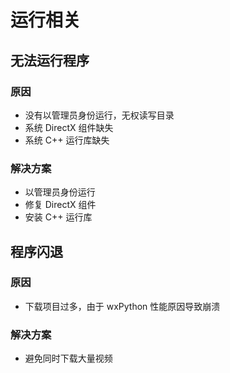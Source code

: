 # 运行相关
## 无法运行程序
### 原因
* 没有以管理员身份运行，无权读写目录
* 系统 DirectX 组件缺失
* 系统 C++ 运行库缺失

### 解决方案
* 以管理员身份运行
* 修复 DirectX 组件
* 安装 C++ 运行库

## 程序闪退
### 原因
* 下载项目过多，由于 wxPython 性能原因导致崩溃

### 解决方案
* 避免同时下载大量视频